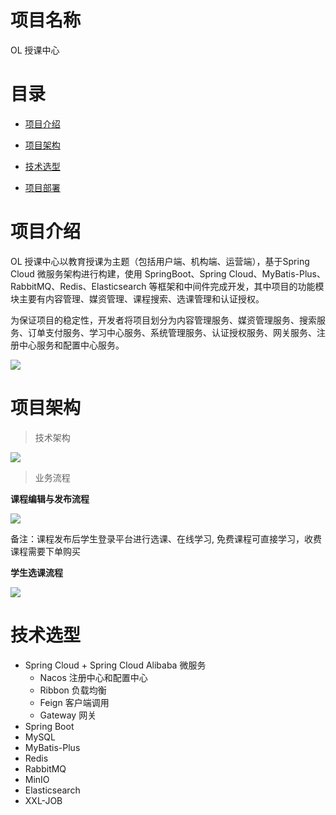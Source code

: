 # 项目名称

OL 授课中心

# 目录

* [项目介绍](#项目介绍)

* [项目架构](#项目架构)
* [技术选型](#技术选型)
* [项目部署](#项目部署)

# 项目介绍

OL 授课中心以教育授课为主题（包括用户端、机构端、运营端），基于Spring Cloud 微服务架构进行构建，使用 SpringBoot、Spring Cloud、MyBatis-Plus、RabbitMQ、Redis、Elasticsearch 等框架和中间件完成开发，其中项目的功能模块主要有内容管理、媒资管理、课程搜索、选课管理和认证授权。

为保证项目的稳定性，开发者将项目划分为内容管理服务、媒资管理服务、搜索服务、订单支付服务、学习中心服务、系统管理服务、认证授权服务、网关服务、注册中心服务和配置中心服务。

![](https://cyan-images.oss-cn-shanghai.aliyuncs.com/images/online-education-20230122-223.png)

# 项目架构

> 技术架构

![](https://cyan-images.oss-cn-shanghai.aliyuncs.com/images/online-education-20230122-04.png)

> 业务流程

**课程编辑与发布流程** 

![](https://cyan-images.oss-cn-shanghai.aliyuncs.com/images/online-education-20230122-02.png)

备注：课程发布后学生登录平台进行选课、在线学习, 免费课程可直接学习，收费课程需要下单购买

**学生选课流程**   

![](https://cyan-images.oss-cn-shanghai.aliyuncs.com/images/online-education-20230122-03.png)

# 技术选型


- Spring Cloud + Spring Cloud Alibaba 微服务
  - Nacos 注册中心和配置中心
  - Ribbon 负载均衡
  - Feign 客户端调用
  - Gateway 网关
- Spring Boot
- MySQL 
- MyBatis-Plus
- Redis
- RabbitMQ 
- MinIO
- Elasticsearch 
- XXL-JOB